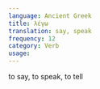 ```yaml
---
language: Ancient Greek
title: λέγω
translation: say, speak
frequency: 12
category: Verb
usage: 
---
```

to say, to speak, to tell